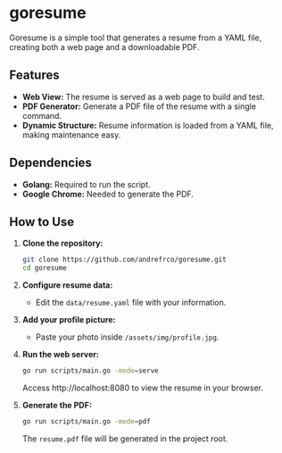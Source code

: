 # goresume

Goresume is a simple tool that generates a resume from a YAML file, creating both a web page and a downloadable PDF.

## Features

- **Web View:** The resume is served as a web page to build and test.
- **PDF Generator:** Generate a PDF file of the resume with a single command.
- **Dynamic Structure:** Resume information is loaded from a YAML file, making maintenance easy.

## Dependencies
- **Golang:** Required to run the script.
- **Google Chrome:** Needed to generate the PDF.

## How to Use

1. **Clone the repository:**

   ```bash
   git clone https://github.com/andrefrco/goresume.git
   cd goresume
   ```

2. **Configure resume data:**
   - Edit the `data/resume.yaml` file with your information.

3. **Add your profile picture:**
   - Paste your photo inside `/assets/img/profile.jpg`.

4. **Run the web server:**

   ```bash
   go run scripts/main.go -mode=serve
   ```

   Access http://localhost:8080 to view the resume in your browser.

5. **Generate the PDF:**

   ```bash
   go run scripts/main.go -mode=pdf
   ```

   The `resume.pdf` file will be generated in the project root.
